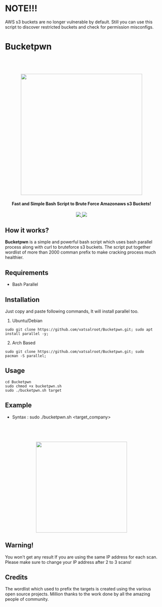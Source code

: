 # NOTE!!!

AWS s3 buckets are no longer vulnerable by default. Still you can use this script to discover restricted buckets and check for permission misconfigs.


# Bucketpwn

<h1 align="center">
  <br>
  <img src="https://github.com/vatsalroot/Bucketpwn/raw/main/img/Logo.png" width="400px" </img>
</h1>

<h4 align="center">Fast and Simple Bash Script to Brute Force Amazonaws s3 Buckets!</h4>

<p align="center">
<a href="https://www.gnu.org/software/bash"><img src="https://img.shields.io/badge/Made%20with-Bash-1f425f.svg"> </a>
<a href="https://github.com/vatsalroot/Bucketpwn/issues"><img src="https://img.shields.io/badge/contributions-welcome-brightgreen.svg?style=flat"></a>
</p>

## How it works?

<b>Bucketpwn</b> is a simple and powerful bash script which uses bash parallel process along with curl to bruteforce s3 buckets. The script put together wordlist of more than 2000 comman prefix to make cracking process much healthier. 


## Requirements

- Bash Parallel

## Installation 

Just copy and paste following commands, It will install parallel too.

1. Ubuntu/Debian

```
sudo git clone https://github.com/vatsalroot/Bucketpwn.git; sudo apt install parallel -y;
```

2. Arch Based

```
sudo git clone https://github.com/vatsalroot/Bucketpwn.git; sudo pacman -S parallel;
```


## Usage

```
cd Bucketpwn
sudo chmod +x bucketpwn.sh
sudo ./bucketpwn.sh target
```

## Example

- Syntax : sudo ./bucketpwn.sh <target_company>
<h1 align="center">
  <br>
  <img src="https://github.com/vatsalroot/Bucketpwn/raw/main/img/carbon.png" width="300px" </img>
</h1>


## Warning!

You won't get any result If you are using the same IP address for each scan. Please make sure to change your IP address after 2 to 3 scans!

## Credits

The wordlist which used to prefix the targets is created using the various open source projects. Million thanks to the work done by all the amazing people of community.
